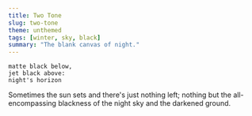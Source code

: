 ```yaml
---
title: Two Tone
slug: two-tone
theme: unthemed
tags: [winter, sky, black]
summary: "The blank canvas of night."
---
```


```
matte black below,
jet black above:
night's horizon

```

Sometimes the sun sets and there's just nothing left; nothing but the all-encompassing blackness of the night sky and the darkened ground.

